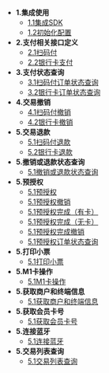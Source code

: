 * **1.集成使用**
    * [1.1集成SDK](integration/integration.md)
    * [1.2初始化配置](integration/integration.md)
* **2.支付相关接口定义**
    * [2.1扫码付](pay/scanpay.md)
    * [2.2银行卡支付](pay/bankpay.md)
* **3.支付状态查询**
    * [3.1扫码付订单状态查询](integration/integration.md)
    * [3.2银行卡订单状态查询](integration/integration.md)
* **4.交易撤销**
    * [4.1扫码付撤销](integration/integration.md)
    * [4.2银行卡撤销](integration/integration.md)
* **5.交易退款**
    * [5.1扫码付退款](integration/integration.md)
    * [5.2银行卡退款](integration/integration.md)
* **5.撤销或退款状态查询**
    * [5.1撤销或退款状态查询](integration/integration.md)
* **5.预授权**
    * [5.1预授权](integration/integration.md)
    * [5.1预授权撤销](integration/integration.md)
    * [5.1预授权完成（有卡）](integration/integration.md)
    * [5.1预授权完成（无卡）](integration/integration.md)
    * [5.1预授权完成撤销](integration/integration.md)
    * [5.1预授权订单状态查询](integration/integration.md)
* **5.打印小票**
    * [5.1打印小票](integration/integration.md)
* **5.M1卡操作**
    * [5.1M1卡操作](integration/integration.md)
* **5.获取商户和终端信息**
    * [5.1获取商户和终端信息](integration/integration.md)
* **5.获取会员卡号**
    * [5.1获取会员卡号](integration/integration.md)
* **5.连接蓝牙**
    * [5.1连接蓝牙](integration/integration.md)
* **5.交易列表查询**
    * [5.1交易列表查询](integration/integration.md)